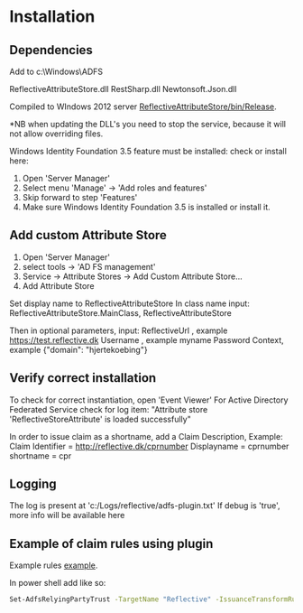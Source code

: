 # Installation

## Dependencies

Add to c:\Windows\ADFS

ReflectiveAttributeStore.dll
RestSharp.dll
Newtonsoft.Json.dll

Compiled to WIndows 2012 server [ReflectiveAttributeStore/bin/Release](here).

*NB when updating the DLL's you need to stop the service, because it will not allow overriding files.

Windows Identity Foundation 3.5 feature must be installed:
check or install here:
1. Open 'Server Manager'
2. Select menu 'Manage' -> 'Add roles and features'
3. Skip forward to step 'Features'
4. Make sure Windows Identity Foundation 3.5 is installed or install it.

## Add custom Attribute Store

1. Open 'Server Manager'
2. select tools -> 'AD FS management'
3. Service -> Attribute Stores -> Add Custom Attribute Store...
4. Add Attribute Store

Set display name to ReflectiveAttributeStore
In class name input: ReflectiveAttributeStore.MainClass, ReflectiveAttributeStore

Then in optional parameters, input:
ReflectiveUrl , example https://test.reflective.dk
Username , example myname
Password
Context, example {"domain": "hjertekoebing"}

## Verify correct installation
To check for correct instantiation, open 'Event Viewer'
For Active Directory Federated Service check for log item: "Attribute store 'ReflectiveStoreAttribute' is loaded successfully"

In order to issue claim as a shortname, add a Claim Description,
Example:
Claim Identifier = http://reflective.dk/cprnumber
Displayname = cprnumber
shortname = cpr

## Logging
The log is present at 'c:/Logs/reflective/adfs-plugin.txt'
If debug is 'true', more info will be available here

## Example of claim rules using plugin
Example rules [example](here).

In power shell add like so:
```sh
Set-AdfsRelyingPartyTrust -TargetName "Reflective" -IssuanceTransformRulesFile ./<name of file>.txt
```
